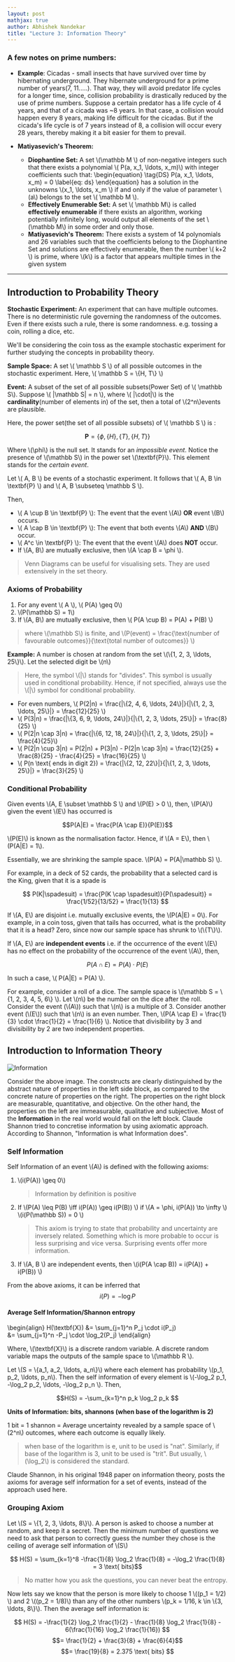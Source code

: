 ```yaml
---
layout: post
mathjax: true
author: Abhishek Nandekar
title: "Lecture 3: Information Theory"
---
```


### A few notes on prime numbers:

- **Example**: Cicadas - small insects that have survived over time by hibernating underground. They hibernate underground for a prime number of years(7, 11.....). That way, they will avoid predator life cycles for a longer time, since, collision probability is drastically reduced by the use of prime numbers. Suppose a certain predator has a life cycle of 4 years, and that of a cicada was ~8 years. In that case, a collision would happen every 8 years, making life difficult for the cicadas. But if the cicada's life cycle is of 7 years instead of 8, a collision will occur every 28 years, thereby making it a bit easier for them to prevail.

- **Matiyasevich's Theorem:**
	- **Diophantine Set:**	A set \\(\mathbb M \\) of non-negative integers such that there exists a polynomial \\( P(a, x_1, \ldots, x_m)\\) with integer coefficients such that: \begin{equation}
 \tag{DS}
P(a, x_1, \ldots, x_m) = 0
\label{eq: ds} 
\end{equation} has a solution in the unknowns \\(x_1, \ldots, x_m \\) if and only if the value of parameter \\(a\\) belongs to the set \\( \mathbb M \\).
	- **Effectively Enumerable Set:** A set \\( \mathbb M\\) is called **effectively enumerable** if there exists an algorithm, working potentially infinitely long, would output all elements of the set \\(\mathbb M\\) in some order and only those. 
	- **Matiyasevich's Theorem:** There exists a system of 14 polynomials and 26 variables such that the coefficients belong to the Diophantine Set and solutions are effectively enumerable, then the number \\( k+2 \\) is prime, where \\(k\\) is a factor that appears multiple times in the given system   

------
## Introduction to Probability Theory

**Stochastic Experiment:** An experiment that can have multiple outcomes. There is no deterministic rule governing the randomness of the outcomes. Even if there exists such a rule, there is some randomness. e.g. tossing a coin, rolling a dice, etc.

We'll be considering the coin toss as the example stochastic experiment for further studying the concepts in probability theory.

**Sample Space:** A set \\( \mathbb S \\) of all possible outcomes in the stochastic experiment. Here, \\( \mathbb S = \\{H, T\\} \\)

**Event:** A subset of the set of all possible subsets(Power Set) of \\( \mathbb S\\).  Suppose  \\( \|\mathbb S\| = n \\), where \\( \|\cdot\|\\) is the **cardinality**(number of elements in) of the set, then a total of \\(2^n\\)events are plausible. 

Here,  the power set(the set of all possible subsets) of \\( \mathbb S \\) is :

$$\textbf{P} = \{\phi, \{H\}, \{T\}, \{H, T\}\} $$

Where \\(\phi\\) is the null set. It stands for an _impossible event_.
Notice the presence of \\(\mathbb S\\) in the power set \\(\textbf{P}\\). This element stands for the _certain event_.

Let \\( A, B \\) be events of a stochastic experiment. It follows that \\( A, B \in \textbf{P} \\) and \\( A, B \subseteq \mathbb S \\).

Then, 

- \\( A \cup B \in \textbf{P} \\): The event that the event \\(A\\) **OR** event \\(B\\) occurs.
- \\( A \cap B \in \textbf{P} \\): The event that both events \\(A\\) **AND** \\(B\\) occur.
- \\( A^c \in \textbf{P} \\): The event that the event \\(A\\) does **NOT** occur.
- If \\(A, B\\) are mutually exclusive, then \\(A \cap B = \phi \\).

> Venn Diagrams can be useful for visualising sets. They are used extensively in the set theory.

### Axioms of Probability

1. For any event \\( A \\),  \\( P(A) \geq 0\\)
2. \\(P(\mathbb S) = 1\\)
3. If \\(A, B\\) are mutually exclusive, then \\( P(A \cup B) = P(A) + P(B) \\)
> where \\(\mathbb S\\) is finite, and \\(P(event) = \frac{\text{number of favourable outcomes}}{\text{total number of outcomes}} \\)

**Example:** A number is chosen at random from the set \\(\\{1, 2, 3, \ldots, 25\\}\\). Let the selected digit be \\(n\\)
> Here, the symbol \\(\|\\) stands for "divides". This symbol is usually used in conditional probability. Hence, if not specified, always use the \\(\|\\) symbol for conditional probability. 

- For even numbers,  \\( P(2\|n) = \frac{\|\\{2, 4, 6, \ldots, 24\\}\|}{\|\\{1, 2, 3, \ldots, 25\\}\|} = \frac{12}{25} \\)
-  \\( P(3\|n) = \frac{\|\\{3, 6, 9, \ldots, 24\\}\|}{\|\\{1, 2, 3, \ldots, 25\\}\|} = \frac{8}{25} \\)
-  \\( P(2\|n \cap 3\|n) = \frac{\|\\{6, 12, 18, 24\\}\|}{\|\\{1, 2, 3, \ldots, 25\\}\|} = \frac{4}{25}\\)
-  \\( P(2\|n \cup 3\|n) = P(2\|n) + P(3\|n) - P(2\|n \cap 3\|n) = \frac{12}{25} + \frac{8}{25} - \frac{4}{25} = \frac{16}{25} \\)
-  \\( P(n \text{ ends in digit 2}) = \frac{\|\\{2, 12, 22\\}\|}{\|\\{1, 2, 3, \ldots, 25\\}\|} = \frac{3}{25} \\)

### Conditional Probability

Given events \\(A, E \subset \mathbb S \\) and \\(P(E) > 0 \\), then, \\(P(A)\\) given the event \\(E\\) has occurred is

$$P(A|E) =  \frac{P(A \cap E)}{P(E)}$$

\\(P(E)\\) is known as the normalisation factor. Hence, if \\(A = E\\), then \\(P(A\|E) = 1\\).

Essentially, we are shrinking the sample space. \\(P(A) = P(A\|\mathbb S) \\).

For example, in a deck of 52 cards, the probability that a selected card is the King, given that it is a spade is

$$ P(K|\spadesuit) = \frac{P(K \cap \spadesuit)}{P(\spadesuit)} = \frac{1/52}{13/52} = \frac{1}{13} $$

If \\(A, E\\) are disjoint i.e. mutually exclusive events, the \\(P(A\|E) = 0\\). For example, in a coin toss, given that tails has occurred, what is the probability that it is a head? Zero, since now our sample space has shrunk to \\(\\{T\\}\\).

If \\(A, E\\) are **independent events** i.e. if the occurrence of the event \\(E\\) has no effect on the probability of the  occurrence of the event \\(A\\), then, 

$$ P(A \cap E) = P(A) \cdot P(E) $$

In such a case, \\( P(A\|E) = P(A) \\).

For example, consider a roll of a dice. The sample space is \\(\mathbb S = \\{1, 2, 3, 4, 5, 6\\} \\). Let \\(n\\) be the number on the dice after the roll. Consider the event (\\(A\\)) such that \\(n\\) is a multiple of 3. Consider another event (\\(E\\)) such that \\(n\\) is an even number. Then, \\(P(A \cap E) = \frac{1}{3} \cdot \frac{1}{2}  = \frac{1}{6} \\). Notice that divisibility by 3 and divisibility by 2 are two independent properties.

## Introduction to Information Theory

![Information](https://novisad6.files.wordpress.com/2020/01/a53a8105-5608-4329-bd38-4adba479a092.jpg)

Consider the above image. The constructs are clearly distinguished by the abstract nature of properties in the left side block, as compared to the concrete nature of properties on the right. The properties on the right block are measurable, quantitative, and objective. On the other hand, the properties on the left are immeasurable, qualitative and subjective. Most of the  **Information** in the real world would fall on the left block. Claude Shannon tried to concretise information by using axiomatic approach. According to Shannon, "Information is what Information does". 

### Self Information

Self Information of an event \\(A\\) is defined with the following axioms:

1. \\(i(P(A)) \geq 0\\)
	> Information by definition is positive
2. If \\(P(A) \leq P(B) \iff i(P(A)) \geq i(P(B)) \\) 
	if \\(A = \phi, i(P(A)) \to \infty \\)
	\\(i(P(\mathbb S)) = 0 \\)
	> This axiom is trying to state that probability and uncertainty are inversely related. Something which is more probable to occur is less surprising and vice versa. Surprising events offer more information.
3. If \\(A, B \\) are independent events, then \\(i(P(A \cap B)) = i(P(A)) + i(P(B)) \\)


From the above axioms, it can be inferred that
$$ i(P) = -\log P $$

#### Average Self Information/Shannon entropy

\begin{align}
 H(\textbf{X}) &= \sum_{j=1}^n P_j \cdot i(P_j)  
 &= \sum_{j=1}^n -P_j \cdot \log_2(P_j)
\end{align}

Where, \\(\textbf{X}\\) is a discrete random variable. A discrete random variable maps the outputs of the sample space to \\(\mathbb R \\).


Let \\(S = \\{a_1, a_2, \ldots, a_n\\}\\) where each element has probability \\(p_1, p_2, \ldots, p_n\\). Then the self information of every element is \\(-\log_2 p_1, -\log_2 p_2, \ldots, -\log_2 p_n \\). Then, 

$$H(S) = -\sum_{k=1}^n p_k \log_2 p_k $$

**Units of Information: bits, shannons (when base of the logarithm is 2)**

1 bit = 1 shannon = Average uncertainty revealed by a sample space of \\(2^n\\) outcomes, where each outcome is equally likely.

> when base of the logarithm is e, unit to be used is "nat". Similarly, if base of the logarithm is 3, unit to be used is "trit". But usually, \\(\log_2\\) is considered the standard.

Claude Shannon, in his original 1948 paper on information theory, posts the axioms for average self information for a set of events, instead of the approach used here.

### Grouping Axiom

Let \\(S = \\{1, 2, 3, \ldots, 8\\}\\).  A person is asked to choose a number at random, and keep it a secret. Then the minimum number of questions we need to ask that person to correctly guess the number they chose is the ceiling of average self information of \\(S\\)

$$ H(S) = \sum_{k=1}^8 -\frac{1}{8} \log_2 \frac{1}{8} 
		  = -\log_2 \frac{1}{8}
		  = 3 \text{ bits}$$

> No matter how you ask the questions, you can never beat the entropy.

Now lets say we know that the person is more likely to choose 1 \\((p_1 = 1/2) \\) and 2 \\((p_2 = 1/8)\\) than any of the other numbers \\(p_k = 1/16, k \in \\{3, \ldots, 8\\}\\). Then the average self information is:

$$ H(S) = -\frac{1}{2} \log_2 \frac{1}{2} - \frac{1}{8} \log_2 \frac{1}{8} - 6(\frac{1}{16} \log_2 \frac{1}{16}) $$ 
		 $$= \frac{1}{2} + \frac{3}{8} + \frac{6}{4}$$
		$$= \frac{19}{8} = 2.375 \text{ bits} $$
